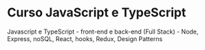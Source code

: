 # Curso JavaScript e TypeScript
 Javascript e TypeScript - front-end e back-end (Full Stack) - Node, Express, noSQL, React, hooks, Redux, Design Patterns

